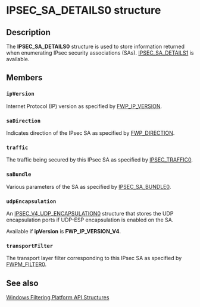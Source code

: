 # IPSEC_SA_DETAILS0 structure

## Description

The **IPSEC_SA_DETAILS0** structure is used to store information returned when enumerating IPsec security associations (SAs).
[IPSEC_SA_DETAILS1](https://learn.microsoft.com/windows/desktop/api/ipsectypes/ns-ipsectypes-ipsec_sa_details1) is available.

## Members

### `ipVersion`

Internet Protocol (IP) version as specified by [FWP_IP_VERSION](https://learn.microsoft.com/windows/desktop/api/fwptypes/ne-fwptypes-fwp_ip_version).

### `saDirection`

Indicates direction of the IPsec SA as specified by [FWP_DIRECTION](https://learn.microsoft.com/windows/desktop/api/fwptypes/ne-fwptypes-fwp_direction).

### `traffic`

The traffic being secured by this IPsec SA as specified by [IPSEC_TRAFFIC0](https://learn.microsoft.com/windows/desktop/api/ipsectypes/ns-ipsectypes-ipsec_traffic0).

### `saBundle`

Various parameters of the SA as specified by [IPSEC_SA_BUNDLE0](https://learn.microsoft.com/windows/desktop/api/ipsectypes/ns-ipsectypes-ipsec_sa_bundle0).

### `udpEncapsulation`

An [IPSEC_V4_UDP_ENCAPSULATION0](https://learn.microsoft.com/windows/desktop/api/ipsectypes/ns-ipsectypes-ipsec_v4_udp_encapsulation0) structure that stores the UDP
encapsulation ports if UDP-ESP encapsulation is enabled on the SA.

Available if **ipVersion** is **FWP_IP_VERSION_V4**.

### `transportFilter`

The transport layer filter corresponding to this IPsec SA as specified by [FWPM_FILTER0](https://learn.microsoft.com/windows/desktop/api/fwpmtypes/ns-fwpmtypes-fwpm_filter0).

## See also

[Windows Filtering Platform API Structures](https://learn.microsoft.com/windows/desktop/FWP/fwp-structs)